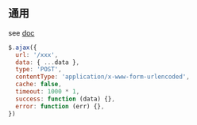 ## 通用

see [doc](https://learn.jquery.com/ajax/)

```js
$.ajax({
  url: '/xxx',
  data: { ...data },
  type: 'POST',
  contentType: 'application/x-www-form-urlencoded',
  cache: false,
  timeout: 1000 * 1,
  success: function (data) {},
  error: function (err) {},
})
```
